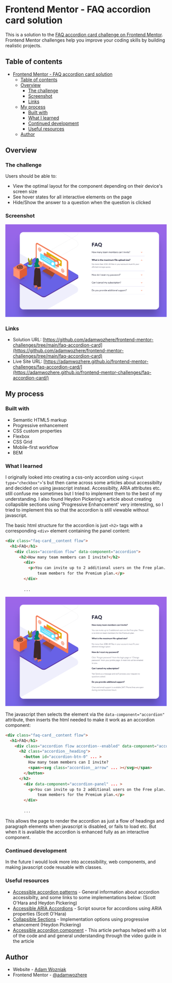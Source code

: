 # Frontend Mentor - FAQ accordion card solution

This is a solution to the [FAQ accordion card challenge on Frontend Mentor](https://www.frontendmentor.io/challenges/faq-accordion-card-XlyjD0Oam). Frontend Mentor challenges help you improve your coding skills by building realistic projects. 

## Table of contents

- [Frontend Mentor - FAQ accordion card solution](#frontend-mentor---faq-accordion-card-solution)
  - [Table of contents](#table-of-contents)
  - [Overview](#overview)
    - [The challenge](#the-challenge)
    - [Screenshot](#screenshot)
    - [Links](#links)
  - [My process](#my-process)
    - [Built with](#built-with)
    - [What I learned](#what-i-learned)
    - [Continued development](#continued-development)
    - [Useful resources](#useful-resources)
  - [Author](#author)

## Overview

### The challenge

Users should be able to:

- View the optimal layout for the component depending on their device's screen size
- See hover states for all interactive elements on the page
- Hide/Show the answer to a question when the question is clicked

### Screenshot

![](./screenshot.png)

### Links

- Solution URL: [https://github.com/adamwozhere/frontend-mentor-challenges/tree/main/faq-accordion-card](https://github.com/adamwozhere/frontend-mentor-challenges/tree/main/faq-accordion-card)
- Live Site URL: [https://adamwozhere.github.io/frontend-mentor-challenges/faq-accordion-card/](https://adamwozhere.github.io/frontend-mentor-challenges/faq-accordion-card/)

## My process

### Built with

- Semantic HTML5 markup
- Progressive enhancement
- CSS custom properties
- Flexbox
- CSS Grid
- Mobile-first workflow
- BEM


### What I learned

I originally looked into creating a css-only accordion using `<input type="checkbox">`'s but then came across some articles about accessibilty and decided on using javascript instead. Accessibilty, ARIA attributes etc. still confuse me sometimes but I tried to implement them to the best of my understanding. I also found Heydon Pickering's article about creating collapsible sections using 'Progressive Enhancement' very interesting, so I tried to implement this so that the accordion is still viewable without javascript.

The basic html structure for the accordion is just `<h2>` tags with a corresponding `<div>` element containing the panel content:

```html
<div class="faq-card__content flow">
  <h1>FAQ</h1>
    <div class="accordion flow" data-component="accordion">
      <h2>How many team members can I invite?</h2>
        <div>
          <p>You can invite up to 2 additional users on the Free plan. There is no limit on
              team members for the Premium plan.</p>
        </div>

        ...

```

![](screenshot2.png)

The javascript then selects the element via the `data-component="accordion"` attribute, then inserts the html needed to make it work as an accordion component:

```html
<div class="faq-card__content flow">
  <h1>FAQ</h1>
    <div class="accordion flow accordion--enabled" data-component="accordion">
      <h2 class="accordion__heading">
        <button id="accordion-btn-0" ... >
          How many team members can I invite?
          <span><svg class="accordion__arrow" ... ></svg></span>
        </button>
      </h2>
        <div data-component="accordion-panel" ... >
          <p>You can invite up to 2 additional users on the Free plan. There is no limit on
              team members for the Premium plan.</p>
        </div>

        ...

```

This allows the page to render the accordion as just a flow of headings and paragraph elements when javascript is disabled, or fails to load etc. But when it is available the accordion is enhanced fully as an interactive component.


### Continued development

In the future I would look more into accessibility, web components, and making javascript code reusable with classes.

### Useful resources

- [Accessible accordion patterns](https://www.hassellinclusion.com/blog/accessible-accordion-pattern/) - General information about accordion accessibilty, and some links to some implementations below: (Scott O'Hara and Heydon Pickering)
- [Accessible ARIA Accordions](https://www.scottohara.me/blog/2017/10/25/accordion-release.html) - Script source for accordions using ARIA properties (Scott O'Hara)
- [Collapsible Sections](https://inclusive-components.design/collapsible-sections/) - Implementation options using progressive ehancement (Heydon Pickering)
- [Accessible accordion component](https://barker.codes/blog/an-accessible-accordion-component) - This article perhaps helped with a lot of the code and and general understanding through the video guide in the article


## Author

- Website - [Adam Wozniak](https://www.adamwozniak.uk)
- Frontend Mentor - [@adamwozhere](https://www.frontendmentor.io/profile/adamwozhere)
